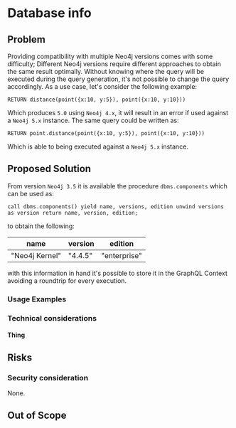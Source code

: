 # Database info

## Problem
Providing compatibility with multiple Neo4j versions comes with some difficulty; Different Neo4j versions require different approaches to obtain the same result optimally. Without knowing where the query will be executed during the query generation, it's not possible to change the query accordingly.
As a use case, let's consider the following example:
```cypher
RETURN distance(point({x:10, y:5}), point({x:10, y:10}))
```
Which produces `5.0` using `Neo4j 4.x`, it will result in an error if used against a `Neo4j 5.x` instance.
The same query could be written as:
```cypher
RETURN point.distance(point({x:10, y:5}), point({x:10, y:10}))
```
Which is able to being executed against a `Neo4j 5.x` instance.

## Proposed Solution
From version `Neo4j 3.5` it is available the procedure `dbms.components` which can be used as:
```cypher
call dbms.components() yield name, versions, edition unwind versions as version return name, version, edition;
```
to obtain the following:

|  name            |  version         |  edition         |
|  --------------  |  --------------  |  --------------  |
|  "Neo4j Kernel"  |  "4.4.5"         |  "enterprise"    |

with this information in hand it's possible to store it in the GraphQL Context avoiding a roundtrip for every execution.

### Usage Examples

### Technical considerations

#### Thing

## Risks

### Security consideration
None.

## Out of Scope
